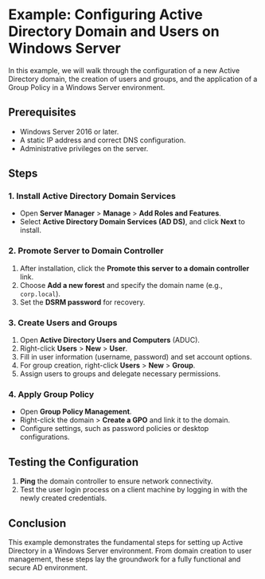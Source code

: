 # Example: Configuring Active Directory Domain and Users on Windows Server

In this example, we will walk through the configuration of a new Active Directory domain, the creation of users and groups, and the application of a Group Policy in a Windows Server environment.

## Prerequisites
- Windows Server 2016 or later.
- A static IP address and correct DNS configuration.
- Administrative privileges on the server.

## Steps

### 1. **Install Active Directory Domain Services**
- Open **Server Manager** > **Manage** > **Add Roles and Features**.
- Select **Active Directory Domain Services (AD DS)**, and click **Next** to install.
  
### 2. **Promote Server to Domain Controller**
1. After installation, click the **Promote this server to a domain controller** link.
2. Choose **Add a new forest** and specify the domain name (e.g., `corp.local`).
3. Set the **DSRM password** for recovery.

### 3. **Create Users and Groups**
1. Open **Active Directory Users and Computers** (ADUC).
2. Right-click **Users** > **New** > **User**.
3. Fill in user information (username, password) and set account options.
4. For group creation, right-click **Users** > **New** > **Group**.
5. Assign users to groups and delegate necessary permissions.

### 4. **Apply Group Policy**
- Open **Group Policy Management**.
- Right-click the domain > **Create a GPO** and link it to the domain.
- Configure settings, such as password policies or desktop configurations.

## Testing the Configuration
1. **Ping** the domain controller to ensure network connectivity.
2. Test the user login process on a client machine by logging in with the newly created credentials.

## Conclusion
This example demonstrates the fundamental steps for setting up Active Directory in a Windows Server environment. From domain creation to user management, these steps lay the groundwork for a fully functional and secure AD environment.
